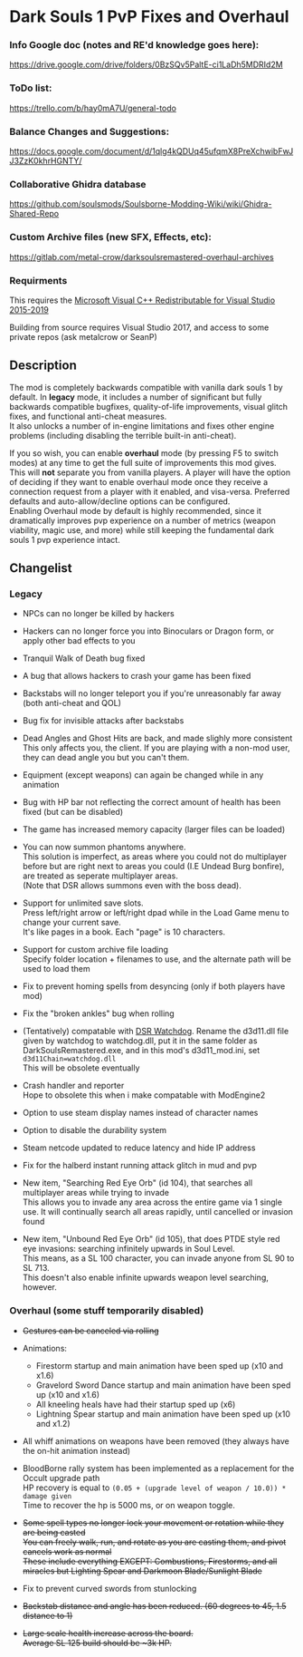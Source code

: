# Dark Souls 1 PvP Fixes and Overhaul  
  
### Info Google doc (notes and RE'd knowledge goes here):  
https://drive.google.com/drive/folders/0BzSQv5PaltE-ci1LaDh5MDRId2M  
  
### ToDo list:  
https://trello.com/b/hay0mA7U/general-todo  
   
### Balance Changes and Suggestions:  
https://docs.google.com/document/d/1qlg4kQDUq45ufqmX8PreXchwibFwJJ3ZzK0khrHGNTY/  

### Collaborative Ghidra database
https://github.com/soulsmods/Soulsborne-Modding-Wiki/wiki/Ghidra-Shared-Repo

### Custom Archive files (new SFX, Effects, etc):
https://gitlab.com/metal-crow/darksoulsremastered-overhaul-archives

### Requirments
This requires the [Microsoft Visual C++ Redistributable for Visual Studio 2015-2019 ](https://aka.ms/vs/16/release/vc_redist.x64.exe)

Building from source requires Visual Studio 2017, and access to some private repos (ask metalcrow or SeanP)  


## Description
The mod is completely backwards compatible with vanilla dark souls 1 by default. In __legacy__ mode, it includes a number of significant but fully backwards compatible bugfixes, quality-of-life improvements, visual glitch fixes, and functional anti-cheat measures.  
It also unlocks a number of in-engine limitations and fixes other engine problems (including disabling the terrible built-in anti-cheat).  

If you so wish, you can enable __overhaul__ mode (by pressing F5 to switch modes) at any time to get the full suite of improvements this mod gives.  
This will __not__ separate you from vanilla players. A player will have the option of deciding if they want to enable overhaul mode once they receive a connection request from a player with it enabled, and visa-versa. Preferred defaults and auto-allow/decline options can be configured.  
Enabling Overhaul mode by default is highly recommended, since it dramatically improves pvp experience on a number of metrics (weapon viability, magic use, and more) while still keeping the fundamental dark souls 1 pvp experience intact.  
  
## Changelist
	
### Legacy

* NPCs can no longer be killed by hackers

* Hackers can no longer force you into Binoculars or Dragon form, or apply other bad effects to you

* Tranquil Walk of Death bug fixed

* A bug that allows hackers to crash your game has been fixed

* Backstabs will no longer teleport you if you're unreasonably far away (both anti-cheat and QOL)
  
* Bug fix for invisible attacks after backstabs

* Dead Angles and Ghost Hits are back, and made slighly more consistent  
This only affects you, the client. If you are playing with a non-mod user, they can dead angle you but you can't them.

* Equipment (except weapons) can again be changed while in any animation

* Bug with HP bar not reflecting the correct amount of health has been fixed (but can be disabled)

* The game has increased memory capacity (larger files can be loaded)

* You can now summon phantoms anywhere.  
This solution is imperfect, as areas where you could not do multiplayer before but are right next to areas you could (I.E Undead Burg bonfire), are treated as seperate multiplayer areas.  
(Note that DSR allows summons even with the boss dead).  

* Support for unlimited save slots.  
Press left/right arrow or left/right dpad while in the Load Game menu to change your current save.  
It's like pages in a book. Each "page" is 10 characters.  

* Support for custom archive file loading  
Specify folder location + filenames to use, and the alternate path will be used to load them

* Fix to prevent homing spells from desyncing (only if both players have mod)

* Fix the "broken ankles" bug when rolling

* (Tentatively) compatable with [DSR Watchdog](https://www.nexusmods.com/darksoulsremastered/mods/160). Rename the d3d11.dll file given by watchdog to watchdog.dll, put it in the same folder as DarkSoulsRemastered.exe, and in this mod's d3d11_mod.ini, set `d3d11Chain=watchdog.dll`  
This will be obsolete eventually

* Crash handler and reporter  
Hope to obsolete this when i make compatable with ModEngine2

* Option to use steam display names instead of character names

* Option to disable the durability system

* Steam netcode updated to reduce latency and hide IP address

* Fix for the halberd instant running attack glitch in mud and pvp

* New item, "Searching Red Eye Orb" (id 104), that searches all multiplayer areas while trying to invade  
This allows you to invade any area across the entire game via 1 single use. It will continually search all areas rapidly, until cancelled or invasion found

* New item, "Unbound Red Eye Orb" (id 105), that does PTDE style red eye invasions: searching infinitely upwards in Soul Level.  
This means, as a SL 100 character, you can invade anyone from SL 90 to SL 713.  
This doesn't also enable infinite upwards weapon level searching, however.

### Overhaul (some stuff temporarily disabled)

* ~~Gestures can be canceled via rolling~~

* Animations:
  * Firestorm startup and main animation have been sped up (x10 and x1.6)
  * Gravelord Sword Dance startup and main animation have been sped up (x10 and x1.6)
  * All kneeling heals have had their startup sped up (x6)
  * Lightning Spear startup and main animation have been sped up (x10 and x1.2)

* All whiff animations on weapons have been removed (they always have the on-hit animation instead)

* BloodBorne rally system has been implemented as a replacement for the Occult upgrade path  
HP recovery is equal to `(0.05 + (upgrade level of weapon / 10.0)) * damage given`  
Time to recover the hp is 5000 ms, or on weapon toggle.  

* ~~Some spell types no longer lock your movement or rotation while they are being casted~~  
~~You can freely walk, run, and rotate as you are casting them, and pivot cancels work as normal~~    
~~These include everything EXCEPT: Combustions, Firestorms, and all miracles but Lighting Spear and Darkmoon Blade/Sunlight Blade~~  

* Fix to prevent curved swords from stunlocking

* ~~Backstab distance and angle has been reduced. (60 degrees to 45, 1.5 distance to 1)~~

* ~~Large scale health increase across the board.~~  
~~Average SL 125 build should be \~3k HP.~~